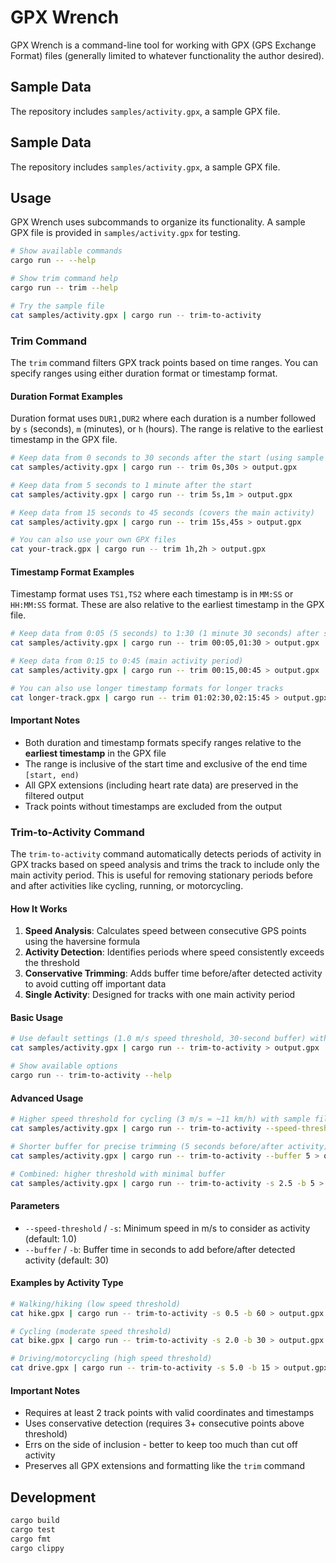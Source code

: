 # GPX Wrench

GPX Wrench is a command-line tool for working with GPX (GPS Exchange Format) files
(generally limited to whatever functionality the author desired).

## Sample Data

The repository includes `samples/activity.gpx`, a sample GPX file.

## Sample Data

The repository includes `samples/activity.gpx`, a sample GPX file.

## Usage

GPX Wrench uses subcommands to organize its functionality. A sample GPX file is provided in `samples/activity.gpx` for testing.

```bash
# Show available commands
cargo run -- --help

# Show trim command help
cargo run -- trim --help

# Try the sample file
cat samples/activity.gpx | cargo run -- trim-to-activity
```

### Trim Command

The `trim` command filters GPX track points based on time ranges. You can specify ranges using either duration format or timestamp format.

#### Duration Format Examples

Duration format uses `DUR1,DUR2` where each duration is a number followed by `s` (seconds), `m` (minutes), or `h` (hours). The range is relative to the earliest timestamp in the GPX file.

```bash
# Keep data from 0 seconds to 30 seconds after the start (using sample file)
cat samples/activity.gpx | cargo run -- trim 0s,30s > output.gpx

# Keep data from 5 seconds to 1 minute after the start
cat samples/activity.gpx | cargo run -- trim 5s,1m > output.gpx

# Keep data from 15 seconds to 45 seconds (covers the main activity)
cat samples/activity.gpx | cargo run -- trim 15s,45s > output.gpx

# You can also use your own GPX files
cat your-track.gpx | cargo run -- trim 1h,2h > output.gpx
```

#### Timestamp Format Examples

Timestamp format uses `TS1,TS2` where each timestamp is in `MM:SS` or `HH:MM:SS` format. These are also relative to the earliest timestamp in the GPX file.

```bash
# Keep data from 0:05 (5 seconds) to 1:30 (1 minute 30 seconds) after start
cat samples/activity.gpx | cargo run -- trim 00:05,01:30 > output.gpx

# Keep data from 0:15 to 0:45 (main activity period)
cat samples/activity.gpx | cargo run -- trim 00:15,00:45 > output.gpx

# You can also use longer timestamp formats for longer tracks
cat longer-track.gpx | cargo run -- trim 01:02:30,02:15:45 > output.gpx
```

#### Important Notes

- Both duration and timestamp formats specify ranges relative to the **earliest timestamp** in the GPX file
- The range is inclusive of the start time and exclusive of the end time `[start, end)`
- All GPX extensions (including heart rate data) are preserved in the filtered output
- Track points without timestamps are excluded from the output

### Trim-to-Activity Command

The `trim-to-activity` command automatically detects periods of activity in GPX tracks based on speed analysis and trims the track to include only the main activity period. This is useful for removing stationary periods before and after activities like cycling, running, or motorcycling.

#### How It Works

1. **Speed Analysis**: Calculates speed between consecutive GPS points using the haversine formula
2. **Activity Detection**: Identifies periods where speed consistently exceeds the threshold
3. **Conservative Trimming**: Adds buffer time before/after detected activity to avoid cutting off important data
4. **Single Activity**: Designed for tracks with one main activity period

#### Basic Usage

```bash
# Use default settings (1.0 m/s speed threshold, 30-second buffer) with sample file
cat samples/activity.gpx | cargo run -- trim-to-activity > output.gpx

# Show available options
cargo run -- trim-to-activity --help
```

#### Advanced Usage

```bash
# Higher speed threshold for cycling (3 m/s = ~11 km/h) with sample file
cat samples/activity.gpx | cargo run -- trim-to-activity --speed-threshold 3.0 > output.gpx

# Shorter buffer for precise trimming (5 seconds before/after activity)
cat samples/activity.gpx | cargo run -- trim-to-activity --buffer 5 > output.gpx

# Combined: higher threshold with minimal buffer
cat samples/activity.gpx | cargo run -- trim-to-activity -s 2.5 -b 5 > output.gpx
```

#### Parameters

- `--speed-threshold` / `-s`: Minimum speed in m/s to consider as activity (default: 1.0)
- `--buffer` / `-b`: Buffer time in seconds to add before/after detected activity (default: 30)

#### Examples by Activity Type

```bash
# Walking/hiking (low speed threshold)
cat hike.gpx | cargo run -- trim-to-activity -s 0.5 -b 60 > output.gpx

# Cycling (moderate speed threshold)
cat bike.gpx | cargo run -- trim-to-activity -s 2.0 -b 30 > output.gpx

# Driving/motorcycling (high speed threshold)
cat drive.gpx | cargo run -- trim-to-activity -s 5.0 -b 15 > output.gpx
```

#### Important Notes

- Requires at least 2 track points with valid coordinates and timestamps
- Uses conservative detection (requires 3+ consecutive points above threshold)
- Errs on the side of inclusion - better to keep too much than cut off activity
- Preserves all GPX extensions and formatting like the `trim` command

## Development

```bash
cargo build
cargo test
cargo fmt
cargo clippy
```
